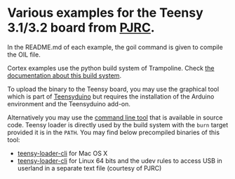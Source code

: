 # Various examples for the Teensy 3.1/3.2 board from [PJRC](https://www.pjrc.com). 

In the README.md of each example, the goil command is given to compile the OIL file.

Cortex examples use the python build system of Trampoline. Check [the documentation about this build system](https://github.com/TrampolineRTOS/trampoline/wiki/Application-Build-system).

To upload the binary to the Teensy board, you may use the graphical tool which is part of [Teensyduino](https://www.pjrc.com/teensy/td_download.html) but requires the installation of the Arduino environment and the Teensyduino add-on.

Alternatively you may use the [command line tool](https://www.pjrc.com/teensy/loader_cli.html) that is available in source code. Teensy loader is directly used by the build system with the `burn` target provided it is in the `PATH`. You may find below precompiled binaries of this tool:
* [teensy-loader-cli](https://www.dropbox.com/s/579hpikxmmswmxv/teensy-loader-cli.zip?dl=1) for Mac OS X
* [teensy-loader-cli](https://dl.dropboxusercontent.com/u/67740546/tools/teensy-loader-cli-linux.zip) for Linux 64 bits and the udev rules to access USB in userland in a separate text file (courtesy of PJRC)
